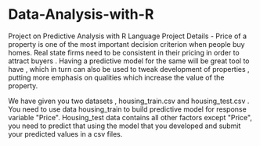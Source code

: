 # Data-Analysis-with-R
Project on Predictive Analysis with R Language
Project Details -
Price of a property is one of the most important decision criterion when people buy homes. Real state firms need to be consistent in their pricing in order to attract buyers . Having a predictive model for the same will be great tool to have , which in turn can also be used to tweak development of properties , putting more emphasis on qualities which increase the value of the property.



We have given you two datasets , housing_train.csv and housing_test.csv . You need to use data housing_train to build predictive model for response variable "Price". Housing_test data contains all other factors except "Price", you need to predict that using the model that you developed and submit your predicted values in a csv files.
